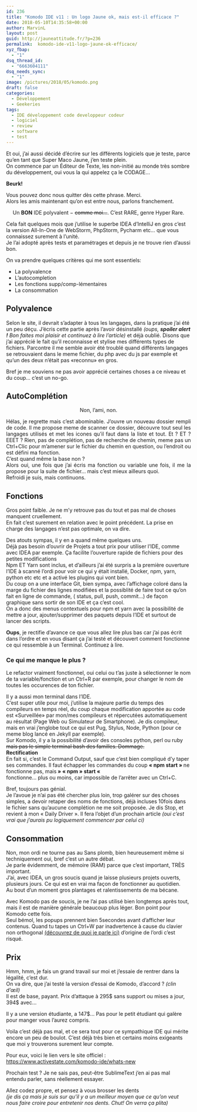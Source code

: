 ```yaml
---
id: 236
title: "Komodo IDE v11 : Un logo Jaune ok, mais est-il efficace ?"
date: 2018-05-10T14:35:58+00:00
author: MarvinL
layout: post
guid: http://jauneattitude.fr/?p=236
permalink:  komodo-ide-v11-logo-jaune-ok-efficace/
xyz_fbap:
  - "1"
dsq_thread_id:
  - "6663604111"
dsq_needs_sync:
  - "1"
image: /pictures/2018/05/komodo.png
draft: false
categories:
  - Développement
  - Geekeries
tags:
  - IDE développement code developpeur codeur
  - logiciel
  - review
  - software
  - test
---
```

<div class="current markeddown hide-on-edit js-card-desc js-show-with-desc" dir="auto">
  <p>
    Et oui, j&rsquo;ai aussi décidé d&rsquo;écrire sur les différents logiciels que je teste, parce qu&rsquo;en tant que Super Maco Jaune, j&rsquo;en teste plein.<br /> On commence par un Éditeur de Texte, les non-initié au monde très sombre du développement, oui vous la qui appelez ça le CODAGE…
  </p>
  
  <p>
    <strong>Beurk!</strong>
  </p>
  
  <p>
    Vous pouvez donc nous quitter dès cette phrase. Merci.<br /> Alors les amis maintenant qu&rsquo;on est entre nous, parlons franchement.
  </p>
  
  <p style="text-align: center;">
    Un <strong>BON</strong> IDE polyvalent − <del>comme moi…</del>. C&rsquo;est RARE, genre Hyper Rare.
  </p>
  
  <p>
    Cela fait quelques mois que j&rsquo;utilise le superbe IDEA d&rsquo;IntelliJ en gros c&rsquo;est la version All-In-One de WebStorm, PhpStorm, Pycharm etc… que vous connaissez surement à l&rsquo;unité.<br /> Je l&rsquo;ai adopté après tests et paramétrages et depuis je ne trouve rien d&rsquo;aussi bon.
  </p>
  
  <p>
    On va prendre quelques critères qui me sont essentiels:
  </p>
  
  <ul>
    <li>
      La polyvalence
    </li>
    <li>
      L&rsquo;autocompletion
    </li>
    <li>
      Les fonctions supp/comp-lémentaires
    </li>
    <li>
      La consommation
    </li>
  </ul>
  
  <h2>
    Polyvalence
  </h2>
  
  <p>
    Selon le site, il devrait s&rsquo;adapter à tous les langages, dans la pratique j&rsquo;ai été un peu déçu. J&rsquo;écris cette partie après l&rsquo;avoir désinstallé <em>(oups, <strong>spoiler alert !</strong> Bon faites moi plaisir et continuez à lire l&rsquo;article) </em>et déjà oublié. Disons que j&rsquo;ai apprécié le fait qu&rsquo;il reconnaisse et stylise mes différents types de fichiers. Parcontre il me semble avoir été troublé quand différents langages se retrouvaient dans le meme fichier, du php avec du js par exemple et qu&rsquo;un des deux n&rsquo;était pas «reconnu» en gros.
  </p>
  
  <p>
    Bref je me souviens ne pas avoir apprécié certaines choses a ce niveau et du coup… c&rsquo;est un no-go.
  </p>
  
  <h2>
    AutoComplétion
  </h2>
  
  <p style="text-align: center;">
    Non, l&rsquo;ami, non.
  </p>
  
  <p style="text-align: justify;">
    Hélas, je regrette mais c&rsquo;est abominable. J&rsquo;ouvre un nouveau dossier rempli de code. Il me propose meme de scanner ce dossier, découvre tout seul les langages utilisés et met les icones qu&rsquo;il faut dans la liste et tout. Et ? ET ? EEET ? Rien, pas de complétion, pas de recherche de chemin, meme pas un Ctrl+Clic pour m&rsquo;amener sur le fichier du chemin en question, ou l&rsquo;endroit ou est défini ma fonction.<br /> C&rsquo;est quand même la base non ?<br /> Alors oui, une fois que j&rsquo;ai écris ma fonction ou variable une fois, il me la propose pour la suite de fichier… mais c&rsquo;est mieux ailleurs quoi.<br /> Refroidi je suis, mais continuons.
  </p>
  
  <h2>
    Fonctions
  </h2>
  
  <p>
    Gros point faible. Je ne m&rsquo;y retrouve pas du tout et pas mal de choses manquent cruellement.<br /> En fait c&rsquo;est surement en relation avec le point précédent. La prise en charge des langages n&rsquo;est pas optimale, on va dire.
  </p>
  
  <p>
    Des atouts sympas, il y en a quand même quelques uns.<br /> Déjà pas besoin d&rsquo;ouvrir de Projets a tout prix pour utiliser l&rsquo;IDE, comme avec IDEA par exemple. Ça facilite l&rsquo;ouverture rapide de fichiers pour des petites modifications<br /> Npm ET Yarn sont inclus, et d&rsquo;ailleurs j&rsquo;ai été surpris a la première ouverture l&rsquo;IDE à scanné l&rsquo;ordi pour voir ce qui y était installé, Docker, npm, yarn, python etc etc et a activé les plugins qui vont bien.<br /> Du coup on a une interface Git, bien sympa, avec l&rsquo;affichage coloré dans la marge du fichier des lignes modifiées et la possiblité de faire tout ce qu&rsquo;on fait en ligne de commande, ( status, pull, push, commit…) de façon graphique sans sortir de son IDE et ça c&rsquo;est cool.<br /> On a donc des menus contextuels pour npm et yarn avec la possibilité de mettre a jour, ajouter/supprimer des paquets depuis l&rsquo;IDE et surtout de lancer des scripts.
  </p>
  
  <p>
    <strong>Oups</strong>, je rectifie d&rsquo;avance ce que vous allez lire plus bas car j&rsquo;ai pas écrit dans l&rsquo;ordre et en vous disant ça j&rsquo;ai testé et découvert comment fonctionne ce qui ressemble à un Terminal. Continuez à lire.
  </p>
  
  <h3>
    Ce qui me manque le plus ?
  </h3>
  
  <p>
    Le refactor vraiment fonctionnel, oui celui ou t&rsquo;as juste à sélectionner le nom de ta variable/fonction et un Ctrl+R par exemple, pour changer le nom de toutes les occurences de ton fichier.
  </p>
  
  <p>
    Il y a aussi mon terminal dans l&rsquo;IDE.<br /> C&rsquo;est super utile pour moi, j&rsquo;utilise la majeure partie du temps des compileurs en temps réel, du coup chaque modification apportée au code est «Surveillée» par mon/mes compileurs et répercutées automatiquement au résultat (Page Web ou Simulateur de Smartphone). Je dis compileur, mais en vrai j&rsquo;englobe tout ce qui est Pug, Stylus, Node, Python (pour ce meme blog lancé en Jekyll par exemple).<br /> Sur Komodo, il y a la possibilité d&rsquo;avoir des consoles python, perl ou ruby <del>mais pas le simple terminal bash des familles. Dommage.</del><br /> <strong>Rectification</strong><br /> En fait si, c&rsquo;est le Command Output, sauf que c&rsquo;est bien compliqué d&rsquo;y taper ses commandes. Il faut échapper les commandes du coup <strong>« npm start » </strong>ne fonctionne pas, mais<strong>  » « npm » start « </strong><br /> fonctionne… plus ou moins, car impossible de l&rsquo;arrêter avec un Ctrl+C.
  </p>
  
  <p>
    Bref, toujours pas génial.<br /> Je l&rsquo;avoue je n&rsquo;ai pas été chercher plus loin, trop galérer sur des choses simples, a devoir retaper des noms de fonctions, déjà incluses 10fois dans le fichier sans qu&rsquo;aucune complétion ne me soit proposée. Je dis Stop, et revient à mon « Daily Driver ». Il fera l&rsquo;objet d&rsquo;un prochain article <em>(oui c&rsquo;est vrai que j&rsquo;aurais pu logiquement commencer par celui ci)</em>
  </p>
  
  <h2>
    Consommation
  </h2>
  
  <p>
    Non, mon ordi ne tourne pas au Sans plomb, bien heureusement même si techniquement oui, bref c&rsquo;est un autre débat.<br /> Je parle évidemment, de mémoire (RAM) parce que c&rsquo;est important, TRÈS important.<br /> J&rsquo;ai, avec IDEA, un gros soucis quand je laisse plusieurs projets ouverts, plusieurs jours. Ce qui est en vrai ma façon de fonctionner au quotidien.<br /> Au bout d&rsquo;un moment gros plantages et ralentissements de ma bécane.
  </p>
  
  <p>
    Avec Komodo pas de soucis, je ne l&rsquo;ai pas utilisé bien longtemps après tout, mais il est de manière générale beaucoup plus léger. Bon point pour Komodo cette fois.<br /> Seul bémol, les popups prennent bien 5secondes avant d&rsquo;afficher leur contenus. Quand tu tapes un Ctrl+W par inadvertence à cause du clavier non orthogonal <a href="https://jauneattitude.fr/ergojaunemie/" target="_blank">(découvrez de quoi je parle ici)</a> d&rsquo;origine de l&rsquo;ordi c&rsquo;est risqué.
  </p>
  
  <h2>
    Prix
  </h2>
  
  <p>
    Hmm, hmm, je fais un grand travail sur moi et j&rsquo;essaie de rentrer dans la légalité, c&rsquo;est dur.<br /> On va dire, que j&rsquo;ai testé la version d&rsquo;essai de Komodo, d&rsquo;accord ? <em>(clin d&rsquo;œil)</em><br /> Il est de base, payant. Prix d&rsquo;attaque à 295$ sans support ou mises a jour, 394$ avec…
  </p>
  
  <p>
    Il y a une version étudiante, a 147$… Pas pour le petit étudiant qui galère pour manger vous l&rsquo;aurez compris.
  </p>
  
  <p>
    Voila c&rsquo;est déjà pas mal, et ce sera tout pour ce sympathique IDE qui mérite encore un peu de boulot. C&rsquo;est déjà très bien et certains moins exigeants que moi y trouverons surement leur compte.
  </p>
  
  <p>
    Pour eux, voici le lien vers le site officiel :<a href="https://www.activestate.com/komodo-ide/whats-new"> https://www.activestate.com/komodo-ide/whats-new</a>
  </p>
  
  <p>
    Prochain test ? Je ne sais pas, peut-être SublimeText j&rsquo;en ai pas mal entendu parler, sans réellement essayer.
  </p>
  
  <p>
    Allez codez propre, et pensez à vous brosser les dents<br /> <em>(je dis ça mais je suis sur qu&rsquo;il y a un meilleur moyen que ce qu&rsquo;on veut nous faire croire pour entretenir nos dents. Chut! On verra ça plita)</em>
  </p>
</div>
